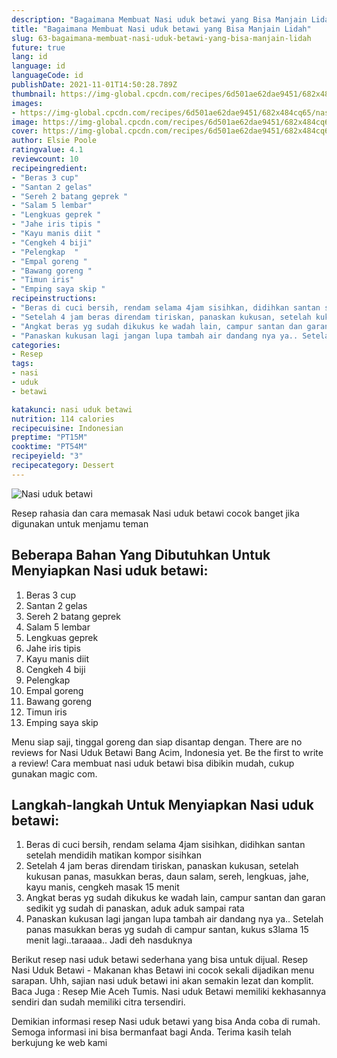 ```yaml
---
description: "Bagaimana Membuat Nasi uduk betawi yang Bisa Manjain Lidah"
title: "Bagaimana Membuat Nasi uduk betawi yang Bisa Manjain Lidah"
slug: 63-bagaimana-membuat-nasi-uduk-betawi-yang-bisa-manjain-lidah
future: true
lang: id
language: id
languageCode: id
publishDate: 2021-11-01T14:50:28.789Z 
thumbnail: https://img-global.cpcdn.com/recipes/6d501ae62dae9451/682x484cq65/nasi-uduk-betawi-foto-resep-utama.png
images:
- https://img-global.cpcdn.com/recipes/6d501ae62dae9451/682x484cq65/nasi-uduk-betawi-foto-resep-utama.png
image: https://img-global.cpcdn.com/recipes/6d501ae62dae9451/682x484cq65/nasi-uduk-betawi-foto-resep-utama.png
cover: https://img-global.cpcdn.com/recipes/6d501ae62dae9451/682x484cq65/nasi-uduk-betawi-foto-resep-utama.png
author: Elsie Poole
ratingvalue: 4.1
reviewcount: 10
recipeingredient:
- "Beras 3 cup"
- "Santan 2 gelas"
- "Sereh 2 batang geprek "
- "Salam 5 lembar"
- "Lengkuas geprek "
- "Jahe iris tipis "
- "Kayu manis diit "
- "Cengkeh 4 biji"
- "Pelengkap  "
- "Empal goreng "
- "Bawang goreng "
- "Timun iris"
- "Emping saya skip "
recipeinstructions:
- "Beras di cuci bersih, rendam selama 4jam sisihkan, didihkan santan setelah mendidih matikan kompor sisihkan"
- "Setelah 4 jam beras direndam tiriskan, panaskan kukusan, setelah kukusan panas, masukkan beras, daun salam, sereh, lengkuas, jahe, kayu manis, cengkeh masak 15 menit"
- "Angkat beras yg sudah dikukus ke wadah lain, campur santan dan garan sedikit yg sudah di panaskan, aduk aduk sampai rata"
- "Panaskan kukusan lagi jangan lupa tambah air dandang nya ya.. Setelah panas masukkan beras yg sudah di campur santan, kukus s3lama 15 menit lagi..taraaaa.. Jadi deh nasduknya"
categories:
- Resep
tags:
- nasi
- uduk
- betawi

katakunci: nasi uduk betawi 
nutrition: 114 calories
recipecuisine: Indonesian
preptime: "PT15M"
cooktime: "PT54M"
recipeyield: "3"
recipecategory: Dessert
---
```



![Nasi uduk betawi](https://img-global.cpcdn.com/recipes/6d501ae62dae9451/682x484cq65/nasi-uduk-betawi-foto-resep-utama.png)

Resep rahasia dan cara memasak  Nasi uduk betawi cocok banget jika digunakan untuk menjamu teman

<!--inarticleads1-->

## Beberapa Bahan Yang Dibutuhkan Untuk Menyiapkan Nasi uduk betawi:

1. Beras 3 cup
1. Santan 2 gelas
1. Sereh 2 batang geprek 
1. Salam 5 lembar
1. Lengkuas geprek 
1. Jahe iris tipis 
1. Kayu manis diit 
1. Cengkeh 4 biji
1. Pelengkap  
1. Empal goreng 
1. Bawang goreng 
1. Timun iris
1. Emping saya skip 

Menu siap saji, tinggal goreng dan siap disantap dengan. There are no reviews for Nasi Uduk Betawi Bang Acim, Indonesia yet. Be the first to write a review! Cara membuat nasi uduk betawi bisa dibikin mudah, cukup gunakan magic com. 

<!--inarticleads2-->

## Langkah-langkah Untuk Menyiapkan Nasi uduk betawi:

1. Beras di cuci bersih, rendam selama 4jam sisihkan, didihkan santan setelah mendidih matikan kompor sisihkan
1. Setelah 4 jam beras direndam tiriskan, panaskan kukusan, setelah kukusan panas, masukkan beras, daun salam, sereh, lengkuas, jahe, kayu manis, cengkeh masak 15 menit
1. Angkat beras yg sudah dikukus ke wadah lain, campur santan dan garan sedikit yg sudah di panaskan, aduk aduk sampai rata
1. Panaskan kukusan lagi jangan lupa tambah air dandang nya ya.. Setelah panas masukkan beras yg sudah di campur santan, kukus s3lama 15 menit lagi..taraaaa.. Jadi deh nasduknya


Berikut resep nasi uduk betawi sederhana yang bisa untuk dijual. Resep Nasi Uduk Betawi - Makanan khas Betawi ini cocok sekali dijadikan menu sarapan. Uhh, sajian nasi uduk betawi ini akan semakin lezat dan komplit. Baca Juga : Resep Mie Aceh Tumis. Nasi uduk Betawi memiliki kekhasannya sendiri dan sudah memiliki citra tersendiri. 

Demikian informasi  resep Nasi uduk betawi   yang bisa Anda coba di rumah. Semoga informasi ini bisa bermanfaat bagi Anda. Terima kasih telah berkujung ke web kami
